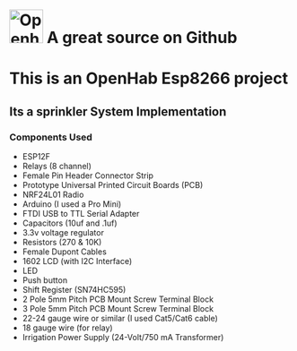 # <a href='https://github.com/openhab'><img src='https://www.myopenhab.org/images/hero.jpg' height='60' alt='Openhab Logo' /></a> A great source on Github

# This is an OpenHab Esp8266 project
## Its a sprinkler System Implementation
### Components Used
- ESP12F
- Relays (8 channel)
- Female Pin Header Connector Strip
- Prototype Universal Printed Circuit Boards (PCB)
- NRF24L01 Radio
- Arduino (I used a Pro Mini)
- FTDI USB to TTL Serial Adapter
- Capacitors (10uf and .1uf)
- 3.3v voltage regulator
- Resistors (270 & 10K)
- Female Dupont Cables
- 1602 LCD (with I2C Interface)
- LED
- Push button
- Shift Register (SN74HC595)
- 2 Pole 5mm Pitch PCB Mount Screw Terminal Block
- 3 Pole 5mm Pitch PCB Mount Screw Terminal Block
- 22-24 gauge wire or similar (I used Cat5/Cat6 cable)
- 18 gauge wire (for relay)
- Irrigation Power Supply (24-Volt/750 mA Transformer)
